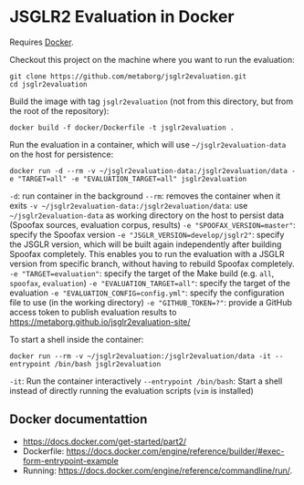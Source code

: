 # JSGLR2 Evaluation in Docker

Requires [Docker](https://www.docker.com/get-started).

Checkout this project on the machine where you want to run the evaluation:

```
git clone https://github.com/metaborg/jsglr2evaluation.git
cd jsglr2evaluation
```

Build the image with tag `jsglr2evaluation` (not from this directory, but from the root of the repository):

```
docker build -f docker/Dockerfile -t jsglr2evaluation .
```

Run the evaluation in a container, which will use `~/jsglr2evaluation-data` on the host for persistence:

```
docker run -d --rm -v ~/jsglr2evaluation-data:/jsglr2evaluation/data -e "TARGET=all" -e "EVALUATION_TARGET=all" jsglr2evaluation
```

`-d`: run container in the background
`--rm`: removes the container when it exits
`-v ~/jsglr2evaluation-data:/jsglr2evaluation/data`: use `~/jsglr2evaluation-data` as working directory on the host to persist data (Spoofax sources, evaluation corpus, results)
`-e "SPOOFAX_VERSION=master"`: specify the Spoofax version
`-e "JSGLR_VERSION=develop/jsglr2"`: specify the JSGLR version, which will be built again independently after building Spoofax completely. This enables you to run the evaluation with a JSGLR version from specific branch, without having to rebuild Spoofax completely.
`-e "TARGET=evaluation"`: specify the target of the Make build (e.g. `all`, `spoofax`, `evaluation`)
`-e "EVALUATION_TARGET=all"`: specify the target of the evaluation
`-e "EVALUATION_CONFIG=config.yml"`: specify the configuration file to use (in the working directory)
`-e "GITHUB_TOKEN=?"`: provide a GitHub access token to publish evaluation results to https://metaborg.github.io/jsglr2evaluation-site/


To start a shell inside the container:

```
docker run --rm -v ~/jsglr2evaluation:/jsglr2evaluation/data -it --entrypoint /bin/bash jsglr2evaluation
```

`-it`: Run the container interactively
`--entrypoint /bin/bash`: Start a shell instead of directly running the evaluation scripts (`vim` is installed)

## Docker documentattion

- https://docs.docker.com/get-started/part2/
- Dockerfile: https://docs.docker.com/engine/reference/builder/#exec-form-entrypoint-example
- Running: https://docs.docker.com/engine/reference/commandline/run/.
